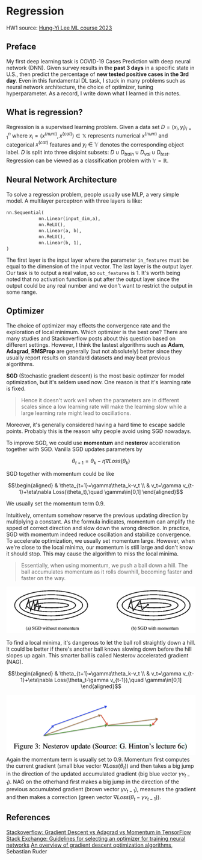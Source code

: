 # Regression
HW1 source: [Hung-Yi Lee ML course 2023](https://speech.ee.ntu.edu.tw/~hylee/ml/2023-spring.php)

## Preface
My first deep learning task is COVID-19 Cases Prediction with deep neural network (DNN). Given survey results in the **past 3 days** in a specific state in U.S., then predict the percentage of **new tested positive cases in the 3rd day**. Even in this fundamental DL task, I stuck in many problems such as neural network architecture, the choice of optimizer, tuning hyperparameter. As a record, I write down what I learned in this notes.

## What is regression?
Regression is a supervised learning problem. Given a data set $`D=(x_i,y_i)_{i=1}^n`$ where $`x_i=(x^{(num)},x^{(cat)})\in\mathbb{X}`$ represents numerical $`x^{(num)}`$ and categorical $`x^{(cat)}`$ features and $`y_i\in\mathbb{Y}`$ denotes the corresponding object label. $`D`$ is split into three disjoint subsets: $`D\cup D_{train}\cup D_{val}\cup D_{test}`$. Regression can be viewed as a classification problem with $`\mathbb{Y}=\mathbb{R}`$.

## Neural Network Architecture
To solve a regression problem, people usually use MLP, a very simple model. A multilayer perceptron with three layers is like:
```
nn.Sequential(
            nn.Linear(input_dim,a),
            nn.ReLU(),
            nn.Linear(a, b),
            nn.ReLU(),
            nn.Linear(b, 1),
)
```
The first layer is the input layer where the parameter `in_features` must be equal to the dimension of the input vector. The last layer is the output layer. Our task is to output a real value, so `out_features` is 1. It's worth being noted that no activation function is put after the output layer since the output could be any real number and we don't want to restrict the output in some range.



## Optimizer
The choice of optimizer may effects the convergence rate and the exploration of local minimum. Which optimizer is the best one? There are many studies and Stackoverflow posts about this question based on different settings. However, I think the lastest algorithms such as **Adam**, **Adagrad**, **RMSProp** are generally (but not absolutely) better since they usually report results on standard datasets and may beat previous algorithms.

**SGD** (Stochastic gradient descent) is the most basic optimzer for model optimization, but it's seldem used now. One reason is that it's learning rate is fixed. 
> Hence it doesn't work well when the parameters are in different scales since a low learning rate will make the learning slow while a large learning rate might lead to oscillations.

Moreover, it's generally considered having a hard time to escape saddle points. Probably this is the reason why people avoid using SGD nowadays. 

To improve SGD, we could use **momentum** and **nesterov** acceleration together with SGD. Vanilla SGD updates parameters by
```math
\theta_{t+1}=\theta_k-\eta\nabla Loss(\theta_k)
```
SGD together with momentum could be like
```math
\begin{aligned}
& \theta_{t+1}=\gamma\theta_k-v_t \\
& v_t=\gamma v_{t-1}+\eta\nabla Loss(\theta_t),\quad \gamma\in[0,1]
\end{aligned}
```
We usually set the momentum term 0.9.

Intuitively, omentum somehow reserve the previous updating direction by multiplying a constant. As the formula indicates, momentum can amplify the spped of correct direction and slow down the wrong direction. 
In practice, SGD with momentum indeed reduce oscillation and stabilize convergence. To accelerate optimization, we usually set momentum large. However, when we're close to the local minima, our momentum is still large and don't know it should stop. This may cause the algorithm to miss the local minima. 

>Essentially, when using momentum, we push a ball down a hill. The ball accumulates momentum as it rolls downhill, becoming faster and faster on the way.

![image alt](https://github.com/levi0206/Deep_Learning_Notes/blob/3919a90b0a32a10db7382bebaf30bb7d252c429e/image/SGD%20with%3Awithout%20momentum.png)

To find a local minima, it's dangerous to let the ball roll straightly down a hill. It could be better if there's another ball knows slowing down before the hill slopes up again. This smarter ball is called Nesterov accelerated gradient (NAG).

```math
\begin{aligned}
& \theta_{t+1}=\gamma\theta_k-v_t \\
& v_t=\gamma v_{t-1}+\eta\nabla Loss(\theta_t-\gamma v_{t-1}),\quad \gamma\in[0,1]
\end{aligned}
```
![image alt](https://github.com/levi0206/Deep_Learning_Notes/blob/6219bbc24054903186dd42520cdc771e30fbcc69/image/Nesterov%20update.png)
Again the momentum term is usually set to 0.9. Momentum first computes the current gradient (small blue vector $`\nabla Loss(\theta_t)`$) and then takes a big jump in the direction of the updated accumulated gradient (big blue vector $`\gamma v_{t-1}`$). NAG on the otherhand first makes a big jump in the direction of the previous accumulated gradient (brown vector $`\gamma v_{t-1}`$), measures the gradient and then makes a correction (green vector $`\nabla Loss(\theta_t-\gamma v_{t-1})`$).


## References
[Stackoverflow: Gradient Descent vs Adagrad vs Momentum in TensorFlow](https://stackoverflow.com/questions/36162180/gradient-descent-vs-adagrad-vs-momentum-in-tensorflow)
[Stack Exchange: Guidelines for selecting an optimizer for training neural networks](https://datascience.stackexchange.com/questions/10523/guidelines-for-selecting-an-optimizer-for-training-neural-networks)
[An overview of gradient descent optimization algorithms](https://arxiv.org/abs/1609.04747), Sebastian Ruder
